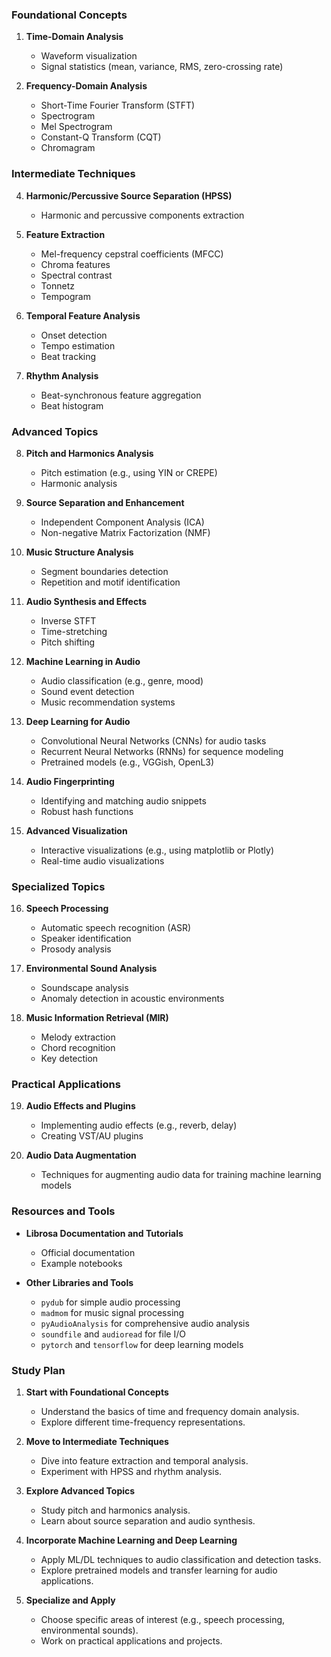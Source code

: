 ### Foundational Concepts

1. **Time-Domain Analysis**
   - Waveform visualization
   - Signal statistics (mean, variance, RMS, zero-crossing rate)

2. **Frequency-Domain Analysis**
   - Short-Time Fourier Transform (STFT)
   - Spectrogram
   - Mel Spectrogram
   - Constant-Q Transform (CQT)
   - Chromagram

### Intermediate Techniques

4. **Harmonic/Percussive Source Separation (HPSS)**
   - Harmonic and percussive components extraction

5. **Feature Extraction**
   - Mel-frequency cepstral coefficients (MFCC)
   - Chroma features
   - Spectral contrast
   - Tonnetz
   - Tempogram

6. **Temporal Feature Analysis**
   - Onset detection
   - Tempo estimation
   - Beat tracking

7. **Rhythm Analysis**
   - Beat-synchronous feature aggregation
   - Beat histogram

### Advanced Topics

8. **Pitch and Harmonics Analysis**
   - Pitch estimation (e.g., using YIN or CREPE)
   - Harmonic analysis

9. **Source Separation and Enhancement**
   - Independent Component Analysis (ICA)
   - Non-negative Matrix Factorization (NMF)

10. **Music Structure Analysis**
    - Segment boundaries detection
    - Repetition and motif identification

11. **Audio Synthesis and Effects**
    - Inverse STFT
    - Time-stretching
    - Pitch shifting

12. **Machine Learning in Audio**
    - Audio classification (e.g., genre, mood)
    - Sound event detection
    - Music recommendation systems

13. **Deep Learning for Audio**
    - Convolutional Neural Networks (CNNs) for audio tasks
    - Recurrent Neural Networks (RNNs) for sequence modeling
    - Pretrained models (e.g., VGGish, OpenL3)

14. **Audio Fingerprinting**
    - Identifying and matching audio snippets
    - Robust hash functions

15. **Advanced Visualization**
    - Interactive visualizations (e.g., using matplotlib or Plotly)
    - Real-time audio visualizations

### Specialized Topics

16. **Speech Processing**
    - Automatic speech recognition (ASR)
    - Speaker identification
    - Prosody analysis

17. **Environmental Sound Analysis**
    - Soundscape analysis
    - Anomaly detection in acoustic environments

18. **Music Information Retrieval (MIR)**
    - Melody extraction
    - Chord recognition
    - Key detection

### Practical Applications

19. **Audio Effects and Plugins**
    - Implementing audio effects (e.g., reverb, delay)
    - Creating VST/AU plugins

20. **Audio Data Augmentation**
    - Techniques for augmenting audio data for training machine learning models

### Resources and Tools

- **Librosa Documentation and Tutorials**
  - Official documentation
  - Example notebooks

- **Other Libraries and Tools**
  - `pydub` for simple audio processing
  - `madmom` for music signal processing
  - `pyAudioAnalysis` for comprehensive audio analysis
  - `soundfile` and `audioread` for file I/O
  - `pytorch` and `tensorflow` for deep learning models

### Study Plan

1. **Start with Foundational Concepts**
   - Understand the basics of time and frequency domain analysis.
   - Explore different time-frequency representations.

2. **Move to Intermediate Techniques**
   - Dive into feature extraction and temporal analysis.
   - Experiment with HPSS and rhythm analysis.

3. **Explore Advanced Topics**
   - Study pitch and harmonics analysis.
   - Learn about source separation and audio synthesis.

4. **Incorporate Machine Learning and Deep Learning**
   - Apply ML/DL techniques to audio classification and detection tasks.
   - Explore pretrained models and transfer learning for audio applications.

5. **Specialize and Apply**
   - Choose specific areas of interest (e.g., speech processing, environmental sounds).
   - Work on practical applications and projects.
   